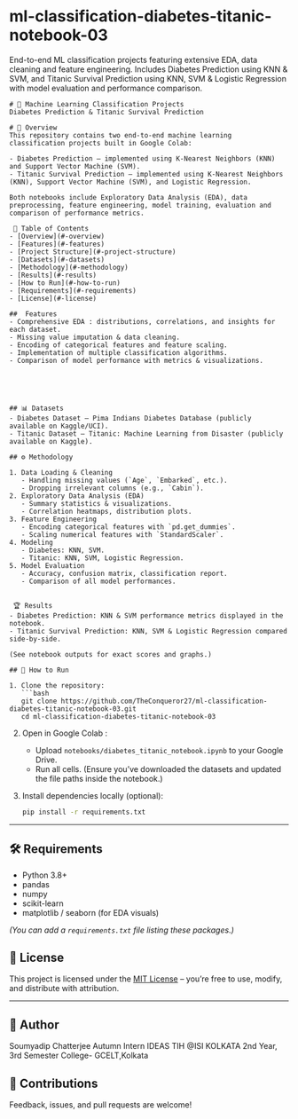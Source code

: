 # ml-classification-diabetes-titanic-notebook-03
End-to-end ML classification projects featuring extensive EDA, data cleaning and feature engineering. Includes Diabetes Prediction using KNN &amp; SVM, and Titanic Survival Prediction using KNN, SVM &amp; Logistic Regression with model evaluation and performance comparison.
```
# 🧠 Machine Learning Classification Projects  
Diabetes Prediction & Titanic Survival Prediction

# 📄 Overview
This repository contains two end-to-end machine learning classification projects built in Google Colab:

- Diabetes Prediction – implemented using K-Nearest Neighbors (KNN) and Support Vector Machine (SVM).
- Titanic Survival Prediction – implemented using K-Nearest Neighbors (KNN), Support Vector Machine (SVM), and Logistic Regression.

Both notebooks include Exploratory Data Analysis (EDA), data preprocessing, feature engineering, model training, evaluation and comparison of performance metrics.

 📝 Table of Contents
- [Overview](#-overview)
- [Features](#-features)
- [Project Structure](#-project-structure)
- [Datasets](#-datasets)
- [Methodology](#-methodology)
- [Results](#-results)
- [How to Run](#-how-to-run)
- [Requirements](#-requirements)
- [License](#-license)

##  Features
- Comprehensive EDA : distributions, correlations, and insights for each dataset.
- Missing value imputation & data cleaning.
- Encoding of categorical features and feature scaling.
- Implementation of multiple classification algorithms.
- Comparison of model performance with metrics & visualizations.





## 📊 Datasets
- Diabetes Dataset – Pima Indians Diabetes Database (publicly available on Kaggle/UCI).
- Titanic Dataset – Titanic: Machine Learning from Disaster (publicly available on Kaggle).

## ⚙️ Methodology

1. Data Loading & Cleaning
   - Handling missing values (`Age`, `Embarked`, etc.).
   - Dropping irrelevant columns (e.g., `Cabin`).
2. Exploratory Data Analysis (EDA)
   - Summary statistics & visualizations.
   - Correlation heatmaps, distribution plots.
3. Feature Engineering
   - Encoding categorical features with `pd.get_dummies`.
   - Scaling numerical features with `StandardScaler`.
4. Modeling
   - Diabetes: KNN, SVM.
   - Titanic: KNN, SVM, Logistic Regression.
5. Model Evaluation
   - Accuracy, confusion matrix, classification report.
   - Comparison of all model performances.


 🏆 Results
- Diabetes Prediction: KNN & SVM performance metrics displayed in the notebook.
- Titanic Survival Prediction: KNN, SVM & Logistic Regression compared side-by-side.

(See notebook outputs for exact scores and graphs.)

## 🚀 How to Run

1. Clone the repository:
   ```bash
   git clone https://github.com/TheConqueror27/ml-classification-diabetes-titanic-notebook-03.git
   cd ml-classification-diabetes-titanic-notebook-03
````

2. Open in Google Colab :

   * Upload `notebooks/diabetes_titanic_notebook.ipynb` to your Google Drive.
   * Run all cells.
     (Ensure you’ve downloaded the datasets and updated the file paths inside the notebook.)

3. Install dependencies locally (optional):

   ```bash
   pip install -r requirements.txt
   ```

---

## 🛠 Requirements

* Python 3.8+
* pandas
* numpy
* scikit-learn
* matplotlib / seaborn (for EDA visuals)

*(You can add a `requirements.txt` file listing these packages.)*


## 📜 License

This project is licensed under the [MIT License](LICENSE) – you’re free to use, modify, and distribute with attribution.

---

## 👤 Author

Soumyadip Chatterjee
Autumn Intern 
IDEAS TIH @ISI KOLKATA
2nd Year, 3rd Semester 
College- GCELT,Kolkata


## 🤝 Contributions

Feedback, issues, and pull requests are welcome!
